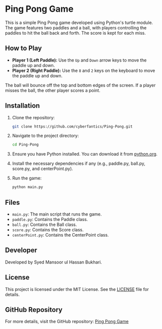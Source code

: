 # Ping Pong Game

This is a simple Ping Pong game developed using Python's turtle module. The game features two paddles and a ball, with players controlling the paddles to hit the ball back and forth. The score is kept for each miss.

## How to Play

- **Player 1 (Left Paddle):** Use the `Up` and `Down` arrow keys to move the paddle up and down.
- **Player 2 (Right Paddle):** Use the `8` and `2` keys on the keyboard to move the paddle up and down.

The ball will bounce off the top and bottom edges of the screen. If a player misses the ball, the other player scores a point.

## Installation

1. Clone the repository:
    ```bash
    git clone https://github.com/cyberfantics/Ping-Pong.git
    ```
2. Navigate to the project directory:
    ```bash
    cd Ping-Pong
    ```
3. Ensure you have Python installed. You can download it from [python.org](https://www.python.org/).

4. Install the necessary dependencies if any (e.g., paddle.py, ball.py, score.py, and centerPoint.py).

5. Run the game:
    ```bash
    python main.py
    ```

## Files

- `main.py`: The main script that runs the game.
- `paddle.py`: Contains the Paddle class.
- `ball.py`: Contains the Ball class.
- `score.py`: Contains the Score class.
- `centerPoint.py`: Contains the CenterPoint class.

## Developer

Developed by Syed Mansoor ul Hassan Bukhari.

## License

This project is licensed under the MIT License. See the [LICENSE](LICENSE) file for details.

## GitHub Repository

For more details, visit the GitHub repository: [Ping Pong Game](https://github.com/cyberfantics/Ping-Pong/)
